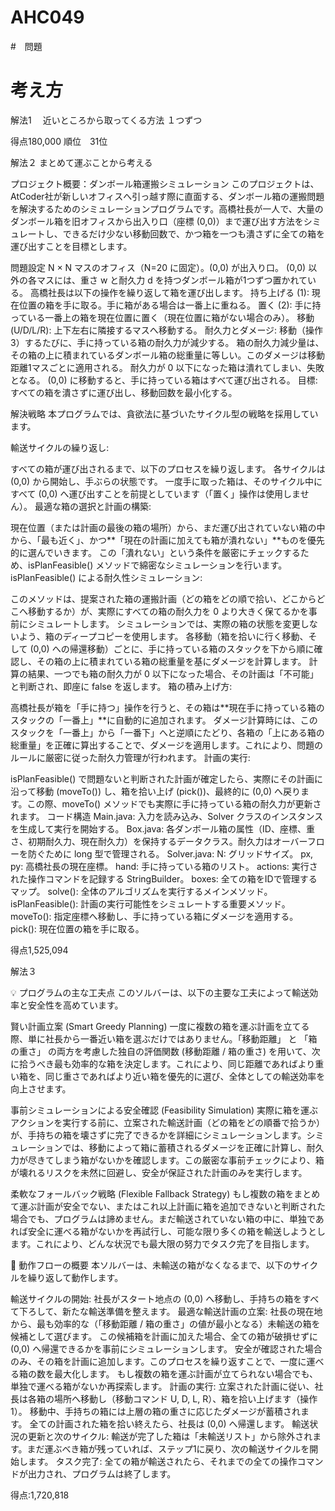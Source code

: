 # AHC049

#　問題　

# 考え方

解法1　
近いところから取ってくる方法
１つずつ

得点180,000
順位　31位

解法２
まとめて運ぶことから考える

プロジェクト概要：ダンボール箱運搬シミュレーション
このプロジェクトは、AtCoder社が新しいオフィスへ引っ越す際に直面する、ダンボール箱の運搬問題を解決するためのシミュレーションプログラムです。高橋社長が一人で、大量のダンボール箱を旧オフィスから出入り口（座標 (0,0)）まで運び出す方法をシミュレートし、できるだけ少ない移動回数で、かつ箱を一つも潰さずに全ての箱を運び出すことを目標とします。

問題設定
N × N マスのオフィス（N=20 に固定）。(0,0) が出入り口。
(0,0) 以外の各マスには、重さ w と耐久力 d を持つダンボール箱が1つずつ置かれている。
高橋社長は以下の操作を繰り返して箱を運び出します。
持ち上げる (1): 現在位置の箱を手に取る。手に箱がある場合は一番上に重ねる。
置く (2): 手に持っている一番上の箱を現在位置に置く（現在位置に箱がない場合のみ）。
移動 (U/D/L/R): 上下左右に隣接するマスへ移動する。
耐久力とダメージ:
移動（操作3）するたびに、手に持っている箱の耐久力が減少する。
箱の耐久力減少量は、その箱の上に積まれているダンボール箱の総重量に等しい。このダメージは移動距離1マスごとに適用される。
耐久力が 0 以下になった箱は潰れてしまい、失敗となる。
(0,0) に移動すると、手に持っている箱はすべて運び出される。
目標: すべての箱を潰さずに運び出し、移動回数を最小化する。

解決戦略
本プログラムでは、貪欲法に基づいたサイクル型の戦略を採用しています。

輸送サイクルの繰り返し:

すべての箱が運び出されるまで、以下のプロセスを繰り返します。
各サイクルは (0,0) から開始し、手ぶらの状態です。
一度手に取った箱は、そのサイクル中にすべて (0,0) へ運び出すことを前提としています（「置く」操作は使用しません）。
最適な箱の選択と計画の構築:

現在位置（または計画の最後の箱の場所）から、まだ運び出されていない箱の中から、「最も近く」、かつ**「現在の計画に加えても箱が潰れない」**ものを優先的に選んでいきます。
この「潰れない」という条件を厳密にチェックするため、isPlanFeasible() メソッドで綿密なシミュレーションを行います。
isPlanFeasible() による耐久性シミュレーション:

このメソッドは、提案された箱の運搬計画（どの箱をどの順で拾い、どこからどこへ移動するか）が、実際にすべての箱の耐久力を 0 より大きく保てるかを事前にシミュレートします。
シミュレーションでは、実際の箱の状態を変更しないよう、箱のディープコピーを使用します。
各移動（箱を拾いに行く移動、そして (0,0) への帰還移動）ごとに、手に持っている箱のスタックを下から順に確認し、その箱の上に積まれている箱の総重量を基にダメージを計算します。
計算の結果、一つでも箱の耐久力が 0 以下になった場合、その計画は「不可能」と判断され、即座に false を返します。
箱の積み上げ方:

高橋社長が箱を「手に持つ」操作を行うと、その箱は**現在手に持っている箱のスタックの「一番上」**に自動的に追加されます。
ダメージ計算時には、このスタックを「一番上」から「一番下」へと逆順にたどり、各箱の「上にある箱の総重量」を正確に算出することで、ダメージを適用します。これにより、問題のルールに厳密に従った耐久力管理が行われます。
計画の実行:

isPlanFeasible() で問題ないと判断された計画が確定したら、実際にその計画に沿って移動 (moveTo()) し、箱を拾い上げ (pick())、最終的に (0,0) へ戻ります。この際、moveTo() メソッドでも実際に手に持っている箱の耐久力が更新されます。
コード構造
Main.java: 入力を読み込み、Solver クラスのインスタンスを生成して実行を開始する。
Box.java: 各ダンボール箱の属性（ID、座標、重さ、初期耐久力、現在耐久力）を保持するデータクラス。耐久力はオーバーフローを防ぐために long 型で管理される。
Solver.java:
N: グリッドサイズ。
px, py: 高橋社長の現在座標。
hand: 手に持っている箱のリスト。
actions: 実行された操作コマンドを記録する StringBuilder。
boxes: 全ての箱をIDで管理するマップ。
solve(): 全体のアルゴリズムを実行するメインメソッド。
isPlanFeasible(): 計画の実行可能性をシミュレートする重要メソッド。
moveTo(): 指定座標へ移動し、手に持っている箱にダメージを適用する。
pick(): 現在位置の箱を手に取る。

得点1,525,094


解法３

💡 プログラムの主な工夫点
このソルバーは、以下の主要な工夫によって輸送効率と安全性を高めています。

賢い計画立案 (Smart Greedy Planning)
一度に複数の箱を運ぶ計画を立てる際、単に社長から一番近い箱を選ぶだけではありません。「移動距離」 と 「箱の重さ」 の両方を考慮した独自の評価関数 (移動距離 / 箱の重さ) を用いて、次に拾うべき最も効率的な箱を決定します。これにより、同じ距離であればより重い箱を、同じ重さであればより近い箱を優先的に選び、全体としての輸送効率を向上させます。

事前シミュレーションによる安全確認 (Feasibility Simulation)
実際に箱を運ぶアクションを実行する前に、立案された輸送計画（どの箱をどの順番で拾うか）が、手持ちの箱を壊さずに完了できるかを詳細にシミュレーションします。シミュレーションでは、移動によって箱に蓄積されるダメージを正確に計算し、耐久力が尽きてしまう箱がないかを確認します。この厳密な事前チェックにより、箱が壊れるリスクを未然に回避し、安全が保証された計画のみを実行します。

柔軟なフォールバック戦略 (Flexible Fallback Strategy)
もし複数の箱をまとめて運ぶ計画が安全でない、またはこれ以上計画に箱を追加できないと判断された場合でも、プログラムは諦めません。まだ輸送されていない箱の中に、単独であれば安全に運べる箱がないかを再試行し、可能な限り多くの箱を輸送しようとします。これにより、どんな状況でも最大限の努力でタスク完了を目指します。

🚀 動作フローの概要
本ソルバーは、未輸送の箱がなくなるまで、以下のサイクルを繰り返して動作します。

輸送サイクルの開始: 社長がスタート地点の (0,0) へ移動し、手持ちの箱をすべて下ろして、新たな輸送準備を整えます。
最適な輸送計画の立案:
社長の現在地から、最も効率的な（「移動距離 / 箱の重さ」の値が最小となる）未輸送の箱を候補として選びます。
この候補箱を計画に加えた場合、全ての箱が破損せずに (0,0) へ帰還できるかを事前にシミュレーションします。
安全が確認された場合のみ、その箱を計画に追加します。このプロセスを繰り返すことで、一度に運べる箱の数を最大化します。
もし複数の箱を運ぶ計画が立てられない場合でも、単独で運べる箱がないか再探索します。
計画の実行:
立案された計画に従い、社長は各箱の場所へ移動し（移動コマンド U, D, L, R）、箱を拾い上げます（操作 1）。
移動中、手持ちの箱には上層の箱の重さに応じたダメージが蓄積されます。
全ての計画された箱を拾い終えたら、社長は (0,0) へ帰還します。
輸送状況の更新と次のサイクル: 輸送が完了した箱は「未輸送リスト」から除外されます。まだ運ぶべき箱が残っていれば、ステップ1に戻り、次の輸送サイクルを開始します。
タスク完了: 全ての箱が輸送されたら、それまでの全ての操作コマンドが出力され、プログラムは終了します。

得点:1,720,818 